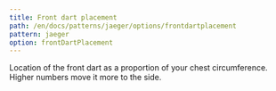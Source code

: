 ```yaml
---
title: Front dart placement
path: /en/docs/patterns/jaeger/options/frontdartplacement
pattern: jaeger
option: frontDartPlacement
---
```


Location of the front dart as a proportion of your chest circumference. Higher numbers move it more to the side.
